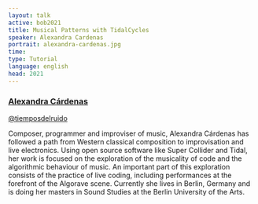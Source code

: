 ```yaml
---
layout: talk
active: bob2021
title: Musical Patterns with TidalCycles 
speaker: Alexandra Cardenas
portrait: alexandra-cardenas.jpg
time: 
type: Tutorial
language: english
head: 2021
---
```


### [Alexandra Cárdenas](http://cargocollective.com/tiemposdelruido)

[@tiemposdelruido](https://twitter.com/tiemposdelruido)

Composer, programmer and improviser of music, Alexandra Cárdenas has
followed a path from Western classical composition to improvisation
and live electronics. Using open source software like Super Collider
and Tidal, her work is focused on the exploration of the musicality of
code and the algorithmic behaviour of music. An important part of this
exploration consists of the practice of live coding, including
performances at the forefront of the Algorave scene. Currently she
lives in Berlin, Germany and is doing her masters in Sound Studies at
the Berlin University of the Arts. 
